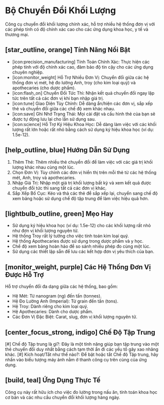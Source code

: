 # Bộ Chuyển Đổi Khối Lượng
Công cụ chuyển đổi khối lượng chính xác, hỗ trợ nhiều hệ thống đơn vị với các phép tính có độ chính xác cao cho các ứng dụng khoa học, y tế và thương mại.

## [star_outline, orange] Tính Năng Nổi Bật
- [icon:precision_manufacturing] Tính Toán Chính Xác: Thực hiện các phép tính với độ chính xác cao, đảm bảo độ tin cậy cho các ứng dụng chuyên nghiệp.
- [icon:monitor_weight] Hỗ Trợ Nhiều Đơn Vị: Chuyển đổi giữa các hệ thống đơn vị mét, hệ đo lường Anh, troy (cho kim loại quý) và apothecaries (cho dược phẩm).
- [icon:flash_on] Chuyển Đổi Tức Thì: Nhận kết quả chuyển đổi ngay lập tức trên tất cả các đơn vị khi bạn nhập giá trị.
- [icon:tune] Giao Diện Tùy Chỉnh: Dễ dàng ẩn/hiện các đơn vị, sắp xếp thẻ và chuyển đổi giữa các chế độ xem khác nhau.
- [icon:save] Ghi Nhớ Trạng Thái: Mọi cài đặt và cấu hình thẻ của bạn sẽ được tự động lưu lại cho lần sử dụng sau.
- [icon:science] Hỗ Trợ Ký Hiệu Khoa Học: Dễ dàng làm việc với các khối lượng rất lớn hoặc rất nhỏ bằng cách sử dụng ký hiệu khoa học (ví dụ: 1.5e-12).

## [help_outline, blue] Hướng Dẫn Sử Dụng
1. Thêm Thẻ: Thêm nhiều thẻ chuyển đổi để làm việc với các giá trị khối lượng khác nhau cùng một lúc.
2. Chọn Đơn Vị: Tùy chỉnh các đơn vị hiển thị trên mỗi thẻ từ các hệ thống mét, Anh, troy và apothecaries.
3. Nhập Giá Trị: Nhập một giá trị khối lượng bất kỳ và xem kết quả được chuyển đổi tức thì sang tất cả các đơn vị khác.
4. Sắp Xếp Bố Cục: Kéo và thả các thẻ để sắp xếp lại, chuyển sang chế độ xem bảng hoặc sử dụng chế độ tập trung để làm việc hiệu quả hơn.

## [lightbulb_outline, green] Mẹo Hay
- Sử dụng ký hiệu khoa học (ví dụ: 1.5e-12) cho các khối lượng rất nhỏ như đơn vị khối lượng nguyên tử.
- Hệ thống Troy rất lý tưởng cho việc tính toán kim loại quý.
- Hệ thống Apothecaries được sử dụng trong dược phẩm và y học.
- Chế độ xem bảng hoàn hảo để so sánh nhiều phép đo cùng một lúc.
- Sử dụng các thiết lập sẵn để lưu các kết hợp đơn vị yêu thích của bạn.

## [monitor_weight, purple] Các Hệ Thống Đơn Vị Được Hỗ Trợ
Hỗ trợ chuyển đổi đa dạng giữa các hệ thống, bao gồm:
- Hệ Mét: Từ nanogram (ng) đến tấn (tonnes).
- Hệ Đo Lường Anh (Imperial): Từ grain đến tấn (tons).
- Hệ Troy: Dành riêng cho kim loại quý.
- Hệ Apothecaries: Dành cho dược phẩm.
- Các Đơn Vị Đặc Biệt: Carat, slug, đơn vị khối lượng nguyên tử.

## [center_focus_strong, indigo] Chế Độ Tập Trung
[#] Chế độ Tập trung là gì?: Đây là một tính năng giúp bạn tập trung vào một thẻ chuyển đổi duy nhất bằng cách tạm thời ẩn đi các yếu tố gây xao nhãng khác.
[#] Kích hoạt/Tắt như thế nào?: Để bật hoặc tắt Chế độ Tập trung, hãy nhấn vào biểu tượng máy ảnh nằm ở thanh công cụ trên cùng của ứng dụng.

## [build, teal] Ứng Dụng Thực Tế
Công cụ này rất hữu ích cho việc đo lường trong nấu ăn, tính toán khoa học cơ bản và các nhu cầu chuyển đổi khối lượng hàng ngày.
